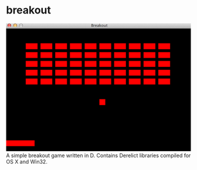 breakout
========

![Screenshot](/breakout.png)
A simple breakout game written in D. Contains Derelict libraries compiled for OS X and Win32.

